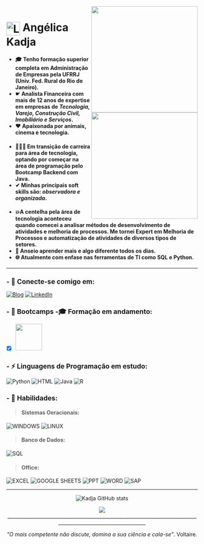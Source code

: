 <picture>
  <img align="right" media="(prefers-color-scheme: dark)" height="280" src="https://github.com/angelicakadja/angelicakadja/assets/156589643/71272830-29b9-4f3a-9958-d0c2fc88a799">
  <img align="right" media="(prefers-color-scheme: light)" height="280" src="https://github.com/angelicakadja/angelicakadja/assets/156589643/ba51ee26-fac7-408d-b154-8f48d3047cbd">
</picture>

<h1>
     <img align="center" alt="Logo Flaticon" width="36px" src="https://github.com/angelicakadja/angelicakadja/assets/156589643/b8cfbaa8-3265-4181-986c-5517962ed5af"></a>
    <span>Angélica Kadja</span>
</h1>
 
<h4 align="left">
  
- 🎓 Tenho formação superior completa em Administração de Empresas pela UFRRJ (Univ. Fed. Rural do Rio de Janeiro).
- ☛ Analista Financeira com mais de 12 anos de expertise em empresas de _Tecnologia, Varejo, Construção Civil, Imobiliário e Serviços_.
- ❤️ Apaixonada por animais, cinema e tecnologia. </h4>
</sub>

<h4 align="left">

- 👩🏽‍💻 Em transição de carreira para área de tecnologia, optando por começar na área de programação pelo Bootcamp Backend com Java.
- ✔ Minhas principais soft skills são: _observadora e organizada_. </h4>
</sub>

<h4 align="left">

- 💥A centelha pela área de tecnologia aconteceu quando comecei a analisar métodos de desenvolvimento de atividades e melhoria de processos. Me tornei Expert em Melhoria de Processos e automatização de atividades de diversos tipos de setores.
- 🧠 Anseio aprender mais e algo diferente todos os dias.
- 🌐 Atualmente com enfase nas ferramentas de TI como SQL e Python. </h4>
</sub>

__________________________________________________________________________________________________________________

<sub>
<h2 align="left"> - 🔗 Conecte-se comigo em: </h2>
</sub>

[![Blog](https://img.shields.io/badge/Blogger-FF5722?style=for-the-badge&logo=blogger&logoColor=white)](https://sintesenuaecrua.blogspot.com/)
[![LinkedIn](https://img.shields.io/badge/LinkedIn-0077B5?style=for-the-badge&logo=linkedin&logoColor=white)](http://www.linkedin.com/in/adm-angelicakadja)

<sub>
<h2 align="left"> - 🚀 Bootcamps -🎓 Formação em andamento: </h2>
</sub>

- [x] [<img src="https://hermes.dio.me/tracks/a039b34c-7aa8-4a3d-b765-07c8c837f67a.png" width="70"></a>]([https://web.dio.me/track/decola-tech-avanade-net-developer?tab=path](https://app.santanderopenacademy.com/pt-BR/program/santander-coders-2024))

<sub>
<h2 align="left"> - ⚡ Linguagens de Programação em estudo: </h2>
</sub>

![Python](https://img.shields.io/badge/-Python-000?style=for-the-badge&logo=Python&logoColor=white) 
![HTML](https://img.shields.io/badge/HTML-E34F26?style=for-the-badge&logo=html5&logoColor=white) 
![Java](https://img.shields.io/badge/Java-ED8B00?style=for-the-badge&logo=Java&logoColor=white)  ![R](https://img.shields.io/badge/R-276DC3?style=for-the-badge&logo=r&logoColor=white)

<sub>
<h2 align="left"> - 🚀 Habilidades: </h2>
</sub>

> #### Sistemas Oeracionais:
![WINDOWS](https://img.shields.io/badge/Windows-0078D6?style=for-the-badge&logo=windows&logoColor=white)
![LINUX](https://img.shields.io/badge/Linux-FCC624?style=for-the-badge&logo=linux&logoColor=black)

> #### Banco de Dados:
![SQL](https://img.shields.io/badge/-SQL-000?style=for-the-badge&logo=MySQL&logoColor=white) 

> #### Office:
![EXCEL](https://img.shields.io/badge/Microsoft_Excel-217346?style=for-the-badge&logo=microsoft-excel&logoColor=white)
![GOOGLE SHEETS](https://img.shields.io/badge/Google%20Sheets-34A853?style=for-the-badge&logo=google-sheets&logoColor=white)
![PPT](https://img.shields.io/badge/Microsoft_PowerPoint-B7472A?style=for-the-badge&logo=microsoft-powerpoint&logoColor=white)
![WORD](https://img.shields.io/badge/Microsoft_Word-2B579A?style=for-the-badge&logo=microsoft-word&logoColor=white)
![SAP](https://img.shields.io/badge/SAP-0FAAFF?style=for-the-badge&logo=sap&logoColor=white)

__________________________________________________________________________________________________________________

<div align=center>
  
![Kadja GitHub stats](https://github-readme-stats.vercel.app/api?username=angelicakadja\&rank_icon=github&show_icons=true&theme=radical&border_color=2e4058)

</div>

<div align=center>
  
<img src="https://capsule-render.vercel.app/api?type=waving&color=gradient&height=130&width=200%&section=footer"/>

</div>

<div align=center>
__________________________________________________________________________________________________________________

</div>

<div align=center>
  
_"O mais competente não discute, domina a sua ciência e cala-se"_. Voltaire.

</div>

